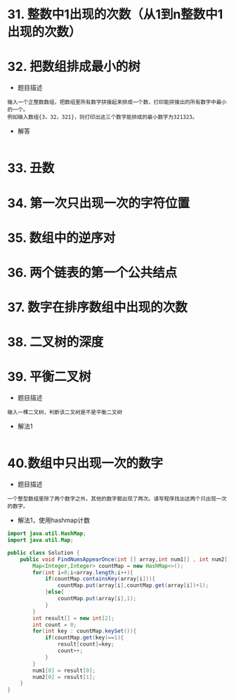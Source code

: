 # 31. 整数中1出现的次数（从1到n整数中1出现的次数）

# 32. 把数组排成最小的树
+ 题目描述
```
输入一个正整数数组，把数组里所有数字拼接起来排成一个数，打印能拼接出的所有数字中最小的一个。
例如输入数组{3，32，321}，则打印出这三个数字能排成的最小数字为321323。
```
+ 解答
```java

```
# 33. 丑数

# 34. 第一次只出现一次的字符位置

# 35. 数组中的逆序对

# 36. 两个链表的第一个公共结点

# 37. 数字在排序数组中出现的次数

# 38. 二叉树的深度

# 39. 平衡二叉树
+ 题目描述
```
输入一棵二叉树，判断该二叉树是不是平衡二叉树
```
+ 解法1
```java

```

# 40.数组中只出现一次的数字
+ 题目描述
```
一个整型数组里除了两个数字之外，其他的数字都出现了两次。请写程序找出这两个只出现一次的数字。
```
+ 解法1，使用hashmap计数
```java
import java.util.HashMap;
import java.util.Map;

public class Solution {
    public void FindNumsAppearOnce(int [] array,int num1[] , int num2[]) {
        Map<Integer,Integer> countMap = new HashMap<>();
        for(int i=0;i<array.length;i++){
            if(countMap.containsKey(array[i])){
                countMap.put(array[i],countMap.get(array[i])+1);
            }else{
                countMap.put(array[i],1);
            }
        }
        int result[] = new int[2];
        int count = 0;
        for(int key : countMap.keySet()){
            if(countMap.get(key)==1){
                result[count]=key;
                count++;
            }
        }
        num1[0] = result[0];
        num2[0] = result[1];
    }
}
```